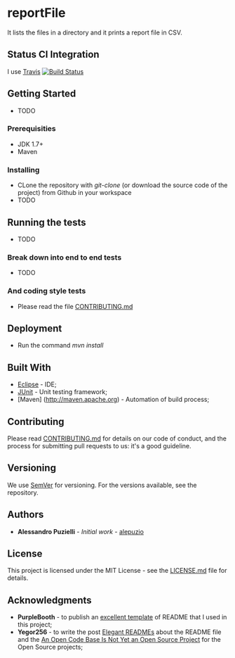# reportFile
It lists the files in a directory and it prints a report file in CSV.

## Status CI Integration
 
 I use [Travis](https://travis-ci.org/)
 [![Build Status](https://travis-ci.org/alepuzio/reportFile.svg?branch=master)](https://travis-ci.org/alepuzio/reportFile)

## Getting Started
 
 * TODO

### Prerequisities
 
 * JDK 1.7+
 * Maven

### Installing

 * CLone the repository with _git-clone_ (or download the source code of the project) from Github in your workspace
 * TODO

## Running the tests

 * TODO

### Break down into end to end tests
 * TODO

### And coding style tests
 * Please read the file [CONTRIBUTING.md](CONTRIBUTING.md)

## Deployment

 * Run the command _mvn install_ 

## Built With

 * [Eclipse](http://www.eclipse.org) - IDE;
 * [JUnit](https://junit.org) - Unit testing framework;
 * [Maven] (http://maven.apache.org) - Automation of build process;

## Contributing

Please read [CONTRIBUTING.md](https://gist.github.com/PurpleBooth/b24679402957c63ec426) for details on our code of conduct, and the process for submitting pull requests to us: it's a good guideline.

## Versioning

We use [SemVer](http://semver.org/) for versioning. For the versions available, see the repository.

## Authors

 * **Alessandro Puzielli** - *Initial work* - [alepuzio](https://github.com/alepuzio)

## License

This project is licensed under the MIT License - see the [LICENSE.md](LICENSE) file for details.

## Acknowledgments

* **PurpleBooth** - to publish an [excellent template](https://gist.github.com/PurpleBooth/109311bb0361f32d87a2) of README that I used in this project;
* **Yegor256** - to write the post [Elegant READMEs](https://www.yegor256.com/2019/04/23/elegant-readme.html) about the README file and the [An Open Code Base Is Not Yet an Open Source Project](https://www.yegor256.com/2018/05/08/open-source-attributes.html) for the Open Source projects;
